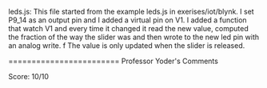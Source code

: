 leds.js: This file started from the example leds.js in exerises/iot/blynk.
         I set P9_14 as an output pin and I added a virtual pin on V1.
         I added a function that watch V1 and every time it changed it 
         read the new value, computed the fraction of the way the slider was
         and then wrote to the new led pin with an analog write. f
         The value is only updated when the slider is released.

========================
Professor Yoder's Comments

Score:  10/10